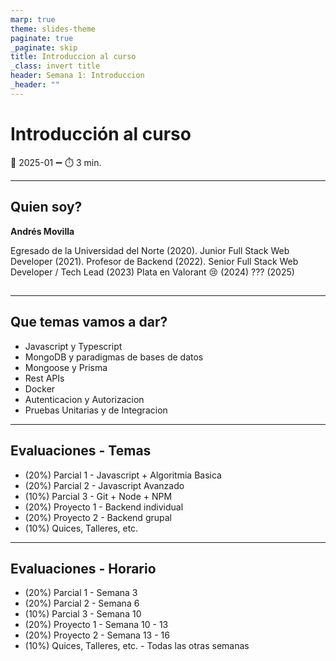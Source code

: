 ```yaml
---
marp: true
theme: slides-theme
paginate: true
_paginate: skip
title: Introduccion al curso
_class: invert title
header: Semana 1: Introduccion
_header: ""
---
```


# Introducción al curso

:pencil: 2025-01 :heavy_minus_sign: :stopwatch: 3 min.

---

<!--
_class: body-center
 -->
<style scoped>
h4 {
  margin: 0;
}
</style>

## Quien soy?

#### Andrés Movilla

Egresado de la Universidad del Norte (2020).
Junior Full Stack Web Developer (2021).
Profesor de Backend (2022).
Senior Full Stack Web Developer / Tech Lead (2023)
Plata en Valorant :cry: (2024)
??? (2025)

##

---

## Que temas vamos a dar?

- Javascript y Typescript
- MongoDB y paradigmas de bases de datos
- Mongoose y Prisma
- Rest APIs
- Docker
- Autenticacion y Autorizacion
- Pruebas Unitarias y de Integracion

---

## Evaluaciones - Temas

- (20%) Parcial 1 - Javascript + Algoritmia Basica
- (20%) Parcial 2 - Javascript Avanzado
- (10%) Parcial 3 - Git + Node + NPM
- (20%) Proyecto 1 - Backend individual
- (20%) Proyecto 2 - Backend grupal
- (10%) Quices, Talleres, etc.

---

## Evaluaciones - Horario

- (20%) Parcial 1 - Semana 3
- (20%) Parcial 2 - Semana 6
- (10%) Parcial 3 - Semana 10
- (20%) Proyecto 1 - Semana 10 - 13
- (20%) Proyecto 2 - Semana 13 - 16
- (10%) Quices, Talleres, etc. - Todas las otras semanas
